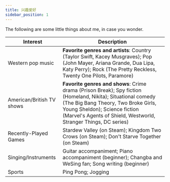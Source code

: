 ```yaml
---
title: 兴趣爱好
sidebar_position: 1
---
```


The following are some little things about me, in case you wonder.

|Interest|Description|
|-|-|
|Western pop music|**Favorite genres and artists**: Country (Taylor Swift, Kacey Musgraves); Pop (John Mayer, Ariana Grande, Dua Lipa, Katy Perry); Rock (The Pretty Reckless, Twenty One Pilots, Paramore)|
|American/British TV shows|**Favorite genres and shows**: Crime drama (Prison Break); Spy fiction (Homeland, Nikita); Situational comedy (The Big Bang Theory, Two Broke Girls, Young Sheldon); Science fiction (Marvel's Agents of Shield, Westworld, Stranger Things, DC series)|
|Recently-Played Games|Stardew Valley (on Steam); Kingdom Two Crows (on Steam); Don't Starve Together (on Steam)|
|Singing/Instruments|Guitar accompaniment; Piano accompaniment (beginner); Changba and WeSing fan; Song writing (beginner)|
|Sports|Ping Pong; Jogging|